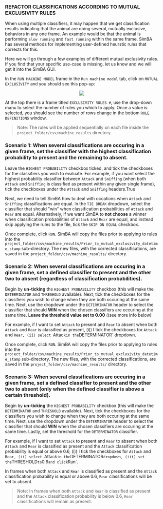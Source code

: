 
### REFACTOR CLASSIFICATIONS ACCORDING TO MUTUAL EXCLUSIVITY RULES

When using multiple classifiers, it may happen that we get classification results indicating that the animal are doing several, mutually exclusive, behaviors in any one frame. An example would be that the animal is performing `slow running` and `fast running` within the same frame. SimBA has several methods for implementing user-defined heurstic rules that corrects for this. 

Here we will go through a few examples of different mutual exclusivity rules. If you find that your specific use-case is missing, let us know and we will get it into the SimBA GUI. 

In the `RUN MACHINE MODEL` frame in the `Run machine model` tab, click on `MUTUAL EXCLUSIVITY` and you should see this pop-up:

<p align="center">
<img src="https://github.com/sgoldenlab/simba/blob/master/images/roi_new_1.png" />
</p>

At the top there is a frame titled `EXCLUSIVITY RULES #`, use the drop-down manu to select the number of rules you which to apply. Once a value is selected, you should see the number of rows change in the bottom `RULE DEFINITIONS` window. 

>Note: The rules will be applied sequentially on each file inside the `project_folder/csv/machine_results` directory.

### Scenario 1: When several classifications are occuring in a given frame, set the classifier with the highest classification probability to present and the remaining to absent.

Leave the `HIGHEST PROBABILITY` checkbox ticked, and tick the checkboxes for the classifiers you wish to evaluate. For example,
if you want select the highest probability classifier between `Attack` and `Sniffing` (when both `Attack` and `Sniffing` is classified as present within any given single frame), tick the checkboxes under the `Attack` and `Sniffing` headers.True

Next, we need to tell SimBA how to deal with occations when `Attack` and `Sniffing` classifications are equal. In the `TIE BREAK` dropdown, select the classifier that should "win" when classification probabilities of `Attack` and `Rear` are equal.
Alternatively, if we want SimBA to **not choose** a winner when classification probabilities of `Attack` and `Rear` are equal, and instead skip applying the rules to the file, tick the `SKIP ON EQUAL` checkbox.

Once complete, click `RUN`. SimBA will copy the files prior to applying to rules into the `project_folder/csv/machine_results/Prior_to_mutual_exclusivity_datetime_stamp` sub-directory. The new files, with the corrected classifications, are saved in the  `project_folder/csv/machine_results/` directory.

### Scenario 2: When several classifications are occuring in a given frame, set a defined classifier to present and the other two to absent (regardless of classification probabilities).

Begin by **un-ticking** the `HIGHEST PROBABILITY` checkbox (this will make the `DETERMINATOR` and `THRESHOLD` available). Next, tick the checkboxes for the classifiers you wish to change when they are both occuring at the same time. Next, use the dropdown under the `DETERMINATOR` header to select the classifier that
should **WIN** when the chosen classifiers are occuring at the same time. **Leave the threshold value set to 0.00** ((see more info below)

For example, if I want to set `Attack` to present and `Rear` to absent when both `Attack` and `Rear` is classified as present, (i)) 
I tick the checkboxes for `Attack` and `Rear, (ii) select `Attack` in the `DETERMINATOR` dropdown.

Once complete, click `RUN`. SimBA will copy the files prior to applying to rules into the `project_folder/csv/machine_results/Prior_to_mutual_exclusivity_datetime_stamp` sub-directory. The new files, with the corrected classifications, are saved in the  `project_folder/csv/machine_results/` directory.

### Scenario 3: When several classifications are occuring in a given frame, set a defined classifier to present and the other two to absent (only when the defined classifier is above a certain threshold).

Begin by **un-ticking** the `HIGHEST PROBABILITY` checkbox (this will make the `DETERMINATOR` and `THRESHOLD` available). Next, tick the checkboxes for the classifiers you wish to change when they are both occuring at the same time. Next, use the dropdown under the `DETERMINATOR` header to select the classifier that
should **WIN** when the chosen classifiers are occuring at the same time. Lastly, set the threshold for the `DETERMINATOR` classifier.

For example, if I want to set `Attack` to present and `Rear` to absent when both `Attack` and `Rear` is classified as present and the `Attack` classification probability is equal or above 0.6, (i))
I tick the checkboxes for `Attack` and `Rear, (ii) select `Attack` in the `DETERMINATOR` dropdown, (iii) set the `THRESHOLD` to `0.6` and click `Run`. 
    
In frames when both `Attack` and `Rear` is classified as present and the `Attack` classification probability is equal or above 0.6, `Rear` classifications will be set to absent. 
    
> Note: In frames when both `Attack` and `Rear` is classified as present and the `Attack` classification probability is below 0.6, `Rear` classifications will remain as present.














